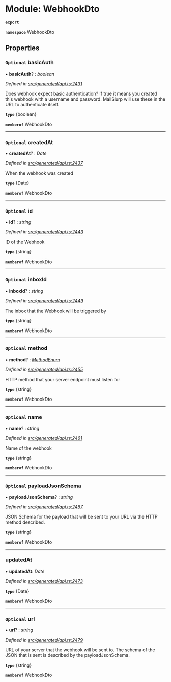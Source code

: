 # Module: WebhookDto

**`export`** 

**`namespace`** WebhookDto

## Properties

### `Optional` basicAuth

• **basicAuth**? : *boolean*

*Defined in [src/generated/api.ts:2431](https://github.com/mailslurp/mailslurp-client-ts-js/blob/c5d4ad1/src/generated/api.ts#L2431)*

Does webhook expect basic authentication? If true it means you created this webhook with a username and password. MailSlurp will use these in the URL to authenticate itself.

**`type`** {boolean}

**`memberof`** WebhookDto

___

### `Optional` createdAt

• **createdAt**? : *Date*

*Defined in [src/generated/api.ts:2437](https://github.com/mailslurp/mailslurp-client-ts-js/blob/c5d4ad1/src/generated/api.ts#L2437)*

When the webhook was created

**`type`** {Date}

**`memberof`** WebhookDto

___

### `Optional` id

• **id**? : *string*

*Defined in [src/generated/api.ts:2443](https://github.com/mailslurp/mailslurp-client-ts-js/blob/c5d4ad1/src/generated/api.ts#L2443)*

ID of the Webhook

**`type`** {string}

**`memberof`** WebhookDto

___

### `Optional` inboxId

• **inboxId**? : *string*

*Defined in [src/generated/api.ts:2449](https://github.com/mailslurp/mailslurp-client-ts-js/blob/c5d4ad1/src/generated/api.ts#L2449)*

The inbox that the Webhook will be triggered by

**`type`** {string}

**`memberof`** WebhookDto

___

### `Optional` method

• **method**? : *[MethodEnum](../enums/_generated_api_.webhookdto.methodenum.md)*

*Defined in [src/generated/api.ts:2455](https://github.com/mailslurp/mailslurp-client-ts-js/blob/c5d4ad1/src/generated/api.ts#L2455)*

HTTP method that your server endpoint must listen for

**`type`** {string}

**`memberof`** WebhookDto

___

### `Optional` name

• **name**? : *string*

*Defined in [src/generated/api.ts:2461](https://github.com/mailslurp/mailslurp-client-ts-js/blob/c5d4ad1/src/generated/api.ts#L2461)*

Name of the webhook

**`type`** {string}

**`memberof`** WebhookDto

___

### `Optional` payloadJsonSchema

• **payloadJsonSchema**? : *string*

*Defined in [src/generated/api.ts:2467](https://github.com/mailslurp/mailslurp-client-ts-js/blob/c5d4ad1/src/generated/api.ts#L2467)*

JSON Schema for the payload that will be sent to your URL via the HTTP method described.

**`type`** {string}

**`memberof`** WebhookDto

___

###  updatedAt

• **updatedAt**: *Date*

*Defined in [src/generated/api.ts:2473](https://github.com/mailslurp/mailslurp-client-ts-js/blob/c5d4ad1/src/generated/api.ts#L2473)*

**`type`** {Date}

**`memberof`** WebhookDto

___

### `Optional` url

• **url**? : *string*

*Defined in [src/generated/api.ts:2479](https://github.com/mailslurp/mailslurp-client-ts-js/blob/c5d4ad1/src/generated/api.ts#L2479)*

URL of your server that the webhook will be sent to. The schema of the JSON that is sent is described by the payloadJsonSchema.

**`type`** {string}

**`memberof`** WebhookDto
